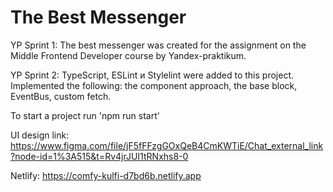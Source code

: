 # The Best Messenger
YP Sprint 1:
The best messenger was created for the assignment on the Middle Frontend Developer course by Yandex-praktikum.

YP Sprint 2:
TypeScript, ESLint и Stylelint were added to this project.
Implemented the following:
the component approach,
the base block,
EventBus,
custom fetch.

To start a project run 'npm run start'

UI design link: https://www.figma.com/file/jF5fFFzgGOxQeB4CmKWTiE/Chat_external_link?node-id=1%3A515&t=Rv4jrJUI1tRNxhs8-0

Netlify: https://comfy-kulfi-d7bd6b.netlify.app
